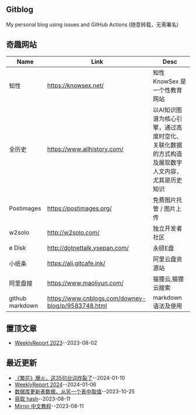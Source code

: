 ## Gitblog
My personal blog using issues and GitHub Actions (随意转载，无需署名)
## 奇趣网站
| Name | Link | Desc | 
 | ---- | ---- | ---- |
| 知性 | https://knowsex.net/ | 知性 KnowSex 是一个性教育网站 |
| 全历史 | https://www.allhistory.com/ | 以AI知识图谱为核心引擎，通过高度时空化、关联化数据的方式构造及展现数字人文内容，尤其是历史知识 |
| Postimages | https://postimages.org/ | 免费图片托管 / 图片上传 |
| w2solo | http://w2solo.com/ | 独立开发者社区 |
|  e Disk | http://dotnettalk.ysepan.com/ |  永硕E盘 |
|  小纸条  | https://ali.gitcafe.ink/ |  阿里云盘资源站 |
|  阿里盘搜 | https://www.maoliyun.com/ |  猫狸云,猫狸云搜索 |
|  github markdown | https://www.cnblogs.com/downey-blog/p/9583748.html |  markdown语法及使用 |
## 置顶文章
- [WeeklyReport 2023](https://github.com/haoz0x139/myblog/issues/26)--2023-08-02
## 最近更新
- [《繁花》爆火，这35句台词炸裂了](https://github.com/haoz0x139/myblog/issues/31)--2024-01-10
- [WeeklyReport 2024](https://github.com/haoz0x139/myblog/issues/30)--2024-01-06
- [数据库更新表数据，从另一个表中取值](https://github.com/haoz0x139/myblog/issues/29)--2023-10-25
- [获取 hash](https://github.com/haoz0x139/myblog/issues/28)--2023-08-11
- [Mirror 中文教程](https://github.com/haoz0x139/myblog/issues/27)--2023-08-11
